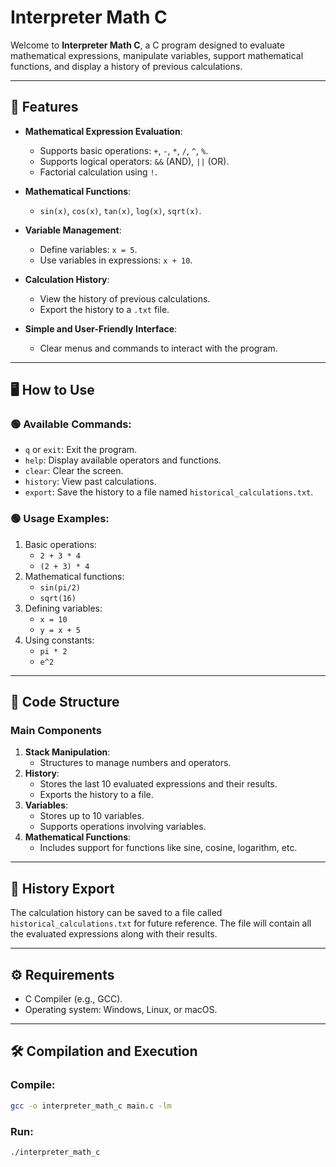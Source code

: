 # Interpreter Math C

Welcome to **Interpreter Math C**, a C program designed to evaluate mathematical expressions, manipulate variables, support mathematical functions, and display a history of previous calculations.

---

## 🚀 Features

- **Mathematical Expression Evaluation**:
  - Supports basic operations: `+`, `-`, `*`, `/`, `^`, `%`.
  - Supports logical operators: `&&` (AND), `||` (OR).
  - Factorial calculation using `!`.

- **Mathematical Functions**:
  - `sin(x)`, `cos(x)`, `tan(x)`, `log(x)`, `sqrt(x)`.

- **Variable Management**:
  - Define variables: `x = 5`.
  - Use variables in expressions: `x + 10`.

- **Calculation History**:
  - View the history of previous calculations.
  - Export the history to a `.txt` file.

- **Simple and User-Friendly Interface**:
  - Clear menus and commands to interact with the program.

---

## 🖥️ How to Use

### 🟢 Available Commands:
- `q` or `exit`: Exit the program.
- `help`: Display available operators and functions.
- `clear`: Clear the screen.
- `history`: View past calculations.
- `export`: Save the history to a file named `historical_calculations.txt`.

### 🟢 Usage Examples:
1. Basic operations:
   - `2 + 3 * 4`
   - `(2 + 3) * 4`
2. Mathematical functions:
   - `sin(pi/2)`
   - `sqrt(16)`
3. Defining variables:
   - `x = 10`
   - `y = x + 5`
4. Using constants:
   - `pi * 2`
   - `e^2`

---

## 🧩 Code Structure

### **Main Components**
1. **Stack Manipulation**:
   - Structures to manage numbers and operators.
2. **History**:
   - Stores the last 10 evaluated expressions and their results.
   - Exports the history to a file.
3. **Variables**:
   - Stores up to 10 variables.
   - Supports operations involving variables.
4. **Mathematical Functions**:
   - Includes support for functions like sine, cosine, logarithm, etc.

---

## 📄 History Export
The calculation history can be saved to a file called `historical_calculations.txt` for future reference. The file will contain all the evaluated expressions along with their results.

---

## ⚙️ Requirements
- C Compiler (e.g., GCC).
- Operating system: Windows, Linux, or macOS.

---

## 🛠️ Compilation and Execution

### **Compile**:
```bash
gcc -o interpreter_math_c main.c -lm
```

### **Run**:
```bash
./interpreter_math_c
```
